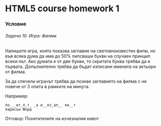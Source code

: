 # HTML5 course homework 1
### Условие
###### Задача 10. Игра: Филми

Напишете игра, която показва заглавие на световноизвестен филм, но във всяка дума да има до 50% липсваши букви на случаен принцип всеки път. Ако думата е от две букви, то скритата буква трябва да е първата. Допълнително трябва да бъдат изписани имената на актьори от филма.

За да спечели играчът трябва да познае заглавието на филма с не повече от 3 опита в рамките на минута.

Например:
```
по___ит_л_т_ _а и__ез_ал__ ки__т
Харисън Форд
```
Отговор:
Похитителите на изчезналия кивот

